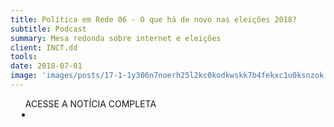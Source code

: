 ```yaml
---
title: Política em Rede 06 - O que há de novo nas eleições 2018?
subtitle: Podcast
summary: Mesa redonda sobre internet e eleições
client: INCT.dd
tools: 
date: 2018-07-01
image: 'images/posts/17-1-1y306n7noerh25l2kc0kodkwskk7b4fekxc1u0ksnzok.png'
---
```




<div class="post__share"><ul class="share__list list-reset">ACESSE A NOTÍCIA COMPLETA<li class="share__item" style="margin-left: 10px"><a class="share__link share__facebook" style="background: #fa5657" href="http://www.inctdd.org/podcast-politica-em-rede/" title="Link" rel="nofollow"><i class="fa-solid fa-link"></i></a></li></ul></div>
<!-- <div class="gallery-box"><div class="gallery"><img src="/clipping/images/example-1.jpg" loading="lazy" alt="Project"><img src="/clipping/images/example-2.jpg" loading="lazy" alt="Project"></div><em>Gallery / <a href="https://www.freepik.com/" target="_blank">Freepic</a></em></div> -->
